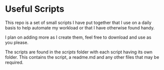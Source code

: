 # Useful Scripts

This repo is a set of small scripts I have put together that I use on a daily basis to help automate my workload or that I have otherwise found handy.

I plan on adding more as I create them, feel free to download and use as you please.

The scripts are found in the _scripts_ folder with each script having its own folder. This contains the script, a readme.md and any other files that may be required.
